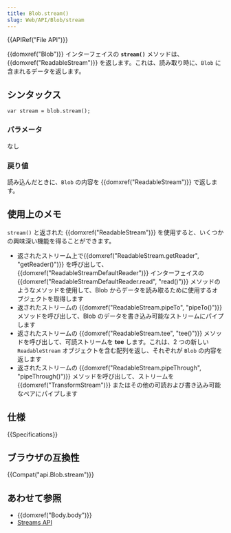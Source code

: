 ```yaml
---
title: Blob.stream()
slug: Web/API/Blob/stream
---
```


{{APIRef("File API")}}

{{domxref("Blob")}} インターフェイスの **`stream()`** メソッドは、{{domxref("ReadableStream")}} を返します。これは、読み取り時に、`Blob` に含まれるデータを返します。

## シンタックス

```
var stream = blob.stream();
```

### パラメータ

なし

### 戻り値

読み込んだときに、`Blob` の内容を {{domxref("ReadableStream")}} で返します。

## 使用上のメモ

`stream()` と返された {{domxref("ReadableStream")}} を使用すると、いくつかの興味深い機能を得ることができます。

- 返されたストリーム上で{{domxref("ReadableStream.getReader", "getReader()")}} を呼び出して、{{domxref("ReadableStreamDefaultReader")}} インターフェイスの{{domxref("ReadableStreamDefaultReader.read", "read()")}} メソッドのようなメソッドを使用して、Blob からデータを読み取るために使用するオブジェクトを取得します
- 返されたストリームの {{domxref("ReadableStream.pipeTo", "pipeTo()")}} メソッドを呼び出して、Blob のデータを書き込み可能なストリームにパイプします
- 返されたストリームの {{domxref("ReadableStream.tee", "tee()")}} メソッドを呼び出して、可読ストリームを **tee** します。これは、2 つの新しい `ReadableStream` オブジェクトを含む配列を返し、それぞれが `Blob` の内容を返します
- 返されたストリームの {{domxref("ReadableStream.pipeThrough", "pipeThrough()")}} メソッドを呼び出して、ストリームを {{domxref("TransformStream")}} またはその他の可読および書き込み可能なペアにパイプします

## 仕様

{{Specifications}}

## ブラウザの互換性

{{Compat("api.Blob.stream")}}

## あわせて参照

- {{domxref("Body.body")}}
- [Streams API](/ja/docs/Web/API/Streams_API)
